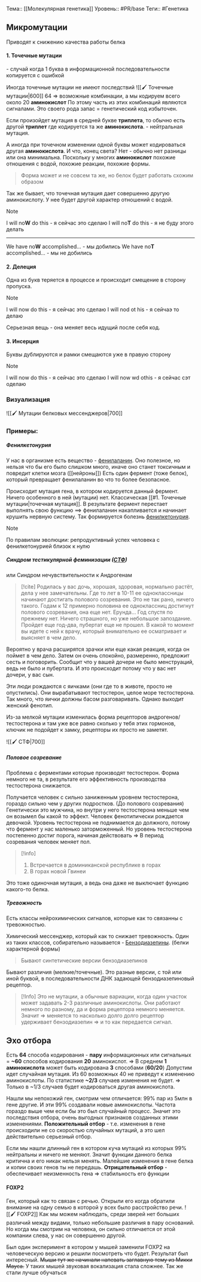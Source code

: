 Тема:: [[Молекулярная генетика]]
Уровень:: #PR/base 
Теги:: #Генетика 


## Микромутации
Приводят к снижению качества работы белка

#### 1. Точечные мутации
\- случай когда 1 буква в информационной последовательности копируется с ошибкой

Иногда точечные мутации не имеют последствий
![[🖌️ Точечные мутации|600]]
64 => возможные комбинации, а мы кодируем всего около 20 **аминокислот**
По этому часть из этих комбинаций являются сигналами.
Это своего рода запас = генетический код избыточен.

Если произойдет мутация в средней букве **триплета**, то обычно есть другой **триплет** где кодируется та же **аминокислота**. - нейтральная мутация.

А иногда при точечном изменении одной буквы может кодироваться другая **аминокислота**.
И что, конец света? Нет - обычно нет разницы или она минимальна. Поскольку у многих **аминокислот** похожие отношения с водой, похожие реакции, похожие формы.
>Форма может и не совсем та же, но белок будет работать схожим образом

Так же бывает, что точечная мутация дает совершенно другую аминокислоту. У нее будет другой характер отношений с водой.

>[!Note]
> I will no**W** do this - я сейчас это сделаю
> I will no**T** do this - я не буду этого делать
> ____
> We have no**W** accomplished... - мы добились
> We have no**T** accomplished... - мы не добились


#### 2. Делеция

Одна из букв теряется в процессе и происходит смещение в сторону пропуска.

>[!Note]
> I will now do this - я сейчас это сделаю
> I will nod ot his - я сейчаэ то делаю

Серьезная вещь - она меняет весь идущий после себя код.

#### 3. Инсерция

Буквы дублируются и рамки смещаются уже в правую сторону

>[!Note]
> I will now do this - я сейчас это сделаю
> I will now wd othis - я сейчаc cэт оделаю
### Визуализация

![[🖌️ Мутации белковых мессенджеров|700]]

### Примеры:

##### Фенилкетонурия
У нас в организме есть вещество - [фенилаланин](https://ru.wikipedia.org/wiki/Фенилаланин). Оно полезное, но нельзя что бы его было слишком много, иначе оно станет токсичным и повредит клетки мозга ([[нейроны]])
Есть один фермент (тоже белок), который превращает фенилаланин во что то более безопасное.

Происходит мутация гена, в котором кодируется данный фермент. Ничего особенного в ней (мутации) нет. Классическая [[#1. Точечные мутации|точечная мутация]]. В результате фермент перестает выполнять свою функцию ==> фенилаланин накапливается и начинает крушить нервную систему.
Так формируется болезнь [фенилкетонурия](https://ru.wikipedia.org/wiki/Фенилкетонурия).

>[!Note] 
>По правилам эволюции: репродуктивный успех человека с фенилкетонурией близок к нулю

##### Синдром тестикулярной феминизации ([СТФ](https://ru.wikipedia.org/wiki/Синдром_нечувствительности_к_андрогенам))
или Синдром нечувствительности к Андрогенам
>[!cite]
>Родилась у вас дочь, хорошая, здоровая, нормально растёт, дела у нее замечательны.
Где то лет в 10-11 ее одноклассницы начинают достигать полового созревания. Это не так рано, ничего такого. 
Годам к 12 примерно половина ее одноклассниц достигнут полового созревания, она еще нет. Ерунда... 
Год спустя по прежнему нет. Ничего страшного, но уже небольшое запоздание.
Пройдет еще год-два, пубертат еще не прошел. В какой то момент вы идете с ней к врачу, который внимательно ее осматривает и выясняет в чем дело.
>
Вероятно у врача расширятся зрачки или еще какая реакция, когда он поймет в чем дело. Затем он очень спокойно, размеренно, предложит сесть и поговорить. Сообщит что у вашей дочери не было менструаций, ведь не было и пубертата. И это происходит потому что у вас нет дочери, у вас сын.

Эти люди рождаются с яичками (они где то в животе, просто не опустились). Они вырабатывают тестостерон, целое море тестостерона. Так много, что яички должны басом разговаривать.
Однако выходит женский фенотип.

Из-за мелкой мутации изменилась форма рецепторов андрогенов/тестостерона и там уже все равно сколько у тебя этих гормонов, ключик не подойдет к замку, рецепторы их просто не заметят.

![[🖌️ СТФ|700]]



##### Половое созревание

Проблема с ферментами которые производят тестостерон. Форма немного не та, в результате его эффективность производства тестостерона снижается.

Получается человек с сильно заниженным уровнем тестостерона, гораздо сильно чем у других подростков. (До полового созревания)
Генетически это мужчина, но внутри у него тестостерона меньше чем он возымел бы какой то эффект. Человек фенотипически рождается девочкой. 
Уровень тестостерона не поднимается до должного, потому что фермент у нас маленько заторможенный.
Но уровень тестостерона постепенно достиг порога, начиная действовать => В период созревания человек меняет пол.

>[!info]
>1. Встречается в доминиканской республике в горах
>2. В горах новой Гвинеи

Это тоже одиночная мутация, а ведь она даже не выключает функцию какого-то белка.

##### Тревожность

Есть классы нейрохимических сигналов, которые как то связанны с тревожностью.

Химический мессенджер, который как то снижает тревожность. Один из таких классов, собирательно называется - [Бензодиазепины](https://ru.wikipedia.org/wiki/Бензодиазепины). (белки характерной формы)
>Бывают синтетические версии бензодиазепинов

Бывают различия (мелкие/точечные). Это разные версии, с той или иной буквой, в последовательности ДНК задающей бензодиазепиновый рецептор.

>[!Info]
>Это не мутации, а обычные вариации, когда один участок может задавать 2-3 различные аминокислоты. Они работают немного по разному, да и форма рецептора немного меняется. Значит => меняется то насколько долго долго рецептор удерживает бензодиазепин => и то как передается сигнал.




## Эхо отбора

Есть **64** способа кодирования - **пару** информационных или сигнальных = **~60** способов кодирования **20** аминокислот. => В среднем **1 аминокислота** может быть кодирована **3** способами (**60/20**)
Допустим идет случайная мутация. Из 60 возможных 40 не приведут к изменению аминокислоты. По статистике **~2/3** случаев изменения не будет. => Только в ~1/3 случаев будет кодироваться другая аминокислота.

Нашли мы непохожий ген, смотрим чем отличается: 99% пар из 5млн в гене другие. И эти 99% создавали новые аминокислоты. Частота гораздо выше чем если бы это был случайный процесс.
Значит это последствия отбора, очень выгодных признаков созданных этими изменениями.
**Положительный отбор** - т.е. изменения в гене происходили не со скоростью случайных мутаций, а это шел действительно серьезный отбор.

Если мы нашли длинный ген в котором куча мутаций из которых 99% нейтральны и ничего не меняют.
Значит функции данного белка критична и его никак нельзя менять. Малейшие изменения в гене белка и копии своих генов ты не передашь.
**Отрицательный отбор** - обеспечивает неизменность гена => стабильность его функции

#### FOXP2
Ген, который как то связан с речью.
Открыли его когда обратили внимание на одну семью в которой у всех было расстройство речи.
![[🖌️ FOXP2]] 
Как мы можем наблюдать, среди зверей нет больших различий между видами, только небольшие различия в пару оснований. Но когда мы смотрим на человека, он сильно отличается от этой компании слева, у нас он совершенно другой.

Был один эксперимент в котором у мышей заменили FOXP2 на человеческую версию и решили посмотреть что будет.
Результат был интересный. ~~Мыши тут же начинали напевать заглавную тему из Микки Мауса.~~ У таких мышей звуковая вокализация стала сложнее. Так же стали лучше обучаться

